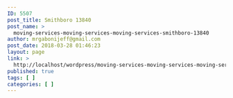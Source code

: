 ```yaml
---
ID: 5507
post_title: Smithboro 13840
post_name: >
  moving-services-moving-services-moving-services-smithboro-13840
author: mrgabonijeff@gmail.com
post_date: 2018-03-28 01:46:23
layout: page
link: >
  http://localhost/wordpress/moving-services-moving-services-moving-services-smithboro-13840/
published: true
tags: [ ]
categories: [ ]
---
```


